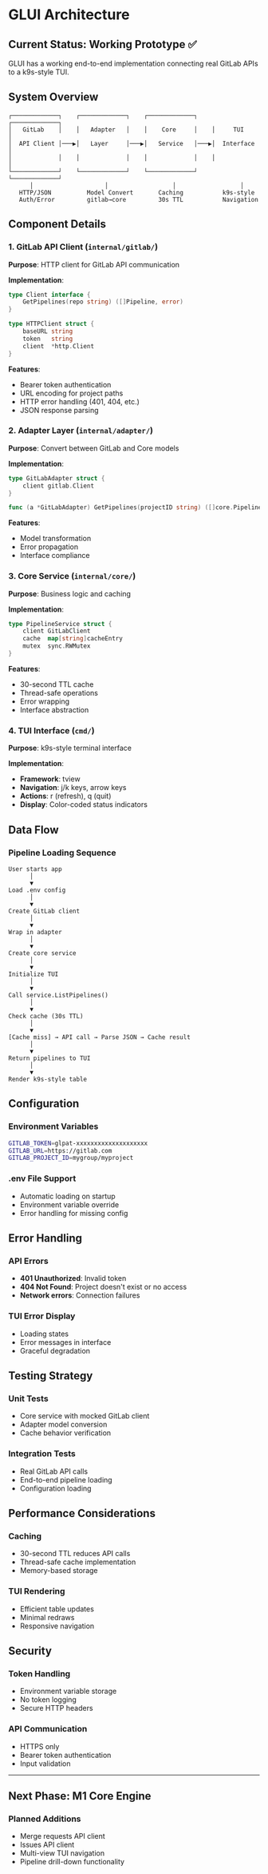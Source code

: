 # GLUI Architecture

## Current Status: Working Prototype ✅

GLUI has a working end-to-end implementation connecting real GitLab APIs to a k9s-style TUI.

## System Overview

```
┌─────────────┐    ┌─────────────┐    ┌─────────────┐    ┌─────────────┐
│   GitLab    │    │   Adapter   │    │    Core     │    │     TUI     │
│  API Client │───▶│   Layer     │───▶│   Service   │───▶│  Interface  │
│             │    │             │    │             │    │             │
└─────────────┘    └─────────────┘    └─────────────┘    └─────────────┘
      │                    │                  │                  │
   HTTP/JSON          Model Convert       Caching           k9s-style
   Auth/Error         gitlab→core         30s TTL           Navigation
```

## Component Details

### 1. GitLab API Client (`internal/gitlab/`)

**Purpose**: HTTP client for GitLab API communication

**Implementation**:
```go
type Client interface {
    GetPipelines(repo string) ([]Pipeline, error)
}

type HTTPClient struct {
    baseURL string
    token   string
    client  *http.Client
}
```

**Features**:
- Bearer token authentication
- URL encoding for project paths
- HTTP error handling (401, 404, etc.)
- JSON response parsing

### 2. Adapter Layer (`internal/adapter/`)

**Purpose**: Convert between GitLab and Core models

**Implementation**:
```go
type GitLabAdapter struct {
    client gitlab.Client
}

func (a *GitLabAdapter) GetPipelines(projectID string) ([]core.Pipeline, error)
```

**Features**:
- Model transformation
- Error propagation
- Interface compliance

### 3. Core Service (`internal/core/`)

**Purpose**: Business logic and caching

**Implementation**:
```go
type PipelineService struct {
    client GitLabClient
    cache  map[string]cacheEntry
    mutex  sync.RWMutex
}
```

**Features**:
- 30-second TTL cache
- Thread-safe operations
- Error wrapping
- Interface abstraction

### 4. TUI Interface (`cmd/`)

**Purpose**: k9s-style terminal interface

**Implementation**:
- **Framework**: tview
- **Navigation**: j/k keys, arrow keys
- **Actions**: r (refresh), q (quit)
- **Display**: Color-coded status indicators

## Data Flow

### Pipeline Loading Sequence

```
User starts app
      │
      ▼
Load .env config
      │
      ▼
Create GitLab client
      │
      ▼
Wrap in adapter
      │
      ▼
Create core service
      │
      ▼
Initialize TUI
      │
      ▼
Call service.ListPipelines()
      │
      ▼
Check cache (30s TTL)
      │
      ▼
[Cache miss] → API call → Parse JSON → Cache result
      │
      ▼
Return pipelines to TUI
      │
      ▼
Render k9s-style table
```

## Configuration

### Environment Variables
```bash
GITLAB_TOKEN=glpat-xxxxxxxxxxxxxxxxxxxx
GITLAB_URL=https://gitlab.com
GITLAB_PROJECT_ID=mygroup/myproject
```

### .env File Support
- Automatic loading on startup
- Environment variable override
- Error handling for missing config

## Error Handling

### API Errors
- **401 Unauthorized**: Invalid token
- **404 Not Found**: Project doesn't exist or no access
- **Network errors**: Connection failures

### TUI Error Display
- Loading states
- Error messages in interface
- Graceful degradation

## Testing Strategy

### Unit Tests
- Core service with mocked GitLab client
- Adapter model conversion
- Cache behavior verification

### Integration Tests
- Real GitLab API calls
- End-to-end pipeline loading
- Configuration loading

## Performance Considerations

### Caching
- 30-second TTL reduces API calls
- Thread-safe cache implementation
- Memory-based storage

### TUI Rendering
- Efficient table updates
- Minimal redraws
- Responsive navigation

## Security

### Token Handling
- Environment variable storage
- No token logging
- Secure HTTP headers

### API Communication
- HTTPS only
- Bearer token authentication
- Input validation

---

## Next Phase: M1 Core Engine

### Planned Additions
- Merge requests API client
- Issues API client
- Multi-view TUI navigation
- Pipeline drill-down functionality
